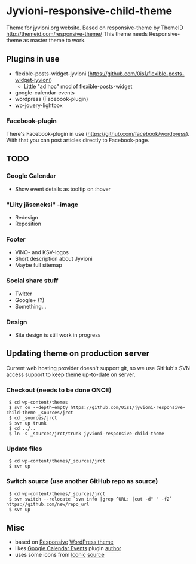 # Jyvioni-responsive-child-theme

Theme for jyvioni.org website. Based on responsive-theme by ThemeID http://themeid.com/responsive-theme/
This theme needs Responsive-theme as master theme to work.

## Plugins in use
* flexible-posts-widget-jyvioni (https://github.com/0is1/flexible-posts-widget-jyvioni)
  * Little "ad hoc" mod of flexible-posts-widget
* google-calendar-events
* wordpress (Facebook-plugin)
* wp-jquery-lightbox

### Facebook-plugin
There's Facebook-plugin in use (https://github.com/facebook/wordpress). With that you can post articles directly to Facebook-page.

## TODO

### Google Calendar
* Show event details as tooltip on :hover

### "Liity jäseneksi" -image
* Redesign
* Reposition

### Footer
* ViNO- and KSV-logos
* Short description about Jyvioni
* Maybe full sitemap

### Social share stuff
* Twitter
* Google+ (?)
* Something...

### Design
* Site design is still work in progress


## Updating theme on production server
Current web hosting provider doesn't support git, so we use GitHub's SVN access support to keep theme up-to-date on server.

### Checkout (needs to be done ONCE)
```
 $ cd wp-content/themes
 $ svn co --depth=empty https://github.com/0is1/jyvioni-responsive-child-theme _sources/jrct
 $ cd _sources/jrct
 $ svn up trunk
 $ cd ../..
 $ ln -s _sources/jrct/trunk jyvioni-responsive-child-theme
```

### Update files
```
 $ cd wp-content/themes/_sources/jrct
 $ svn up
```

### Switch source (use another GitHub repo as source)
```
 $ cd wp-content/themes/_sources/jrct
 $ svn switch --relocate `svn info |grep ^URL: |cut -d" " -f2` https://github.com/new/repo_url
 $ svn up
```

## Misc
* based on [Responsive](http://themeid.com/responsive-theme/) [WordPress theme](http://wordpress.org/extend/themes/responsive)
* likes [Google Calendar Events](http://wordpress.org/extend/plugins/google-calendar-events/) plugin [author](http://rhanney.co.uk/plugins/google-calendar-events/)
* uses some icons from [Iconic](http://somerandomdude.com/work/iconic/) [source](https://github.com/somerandomdude/Iconic)